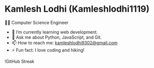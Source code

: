 # Kamlesh Lodhi (Kamleshlodhi1119)

👨‍💻 Computer Science Engineer

- 🌱 I’m currently learning web development.
- 💬 Ask me about Python, JavaScript, and Git.
- 📫 How to reach me: kamleshlodhi9302@gmail.com
- ⚡ Fun fact: I love coding and hiking!

!GitHub Streak
